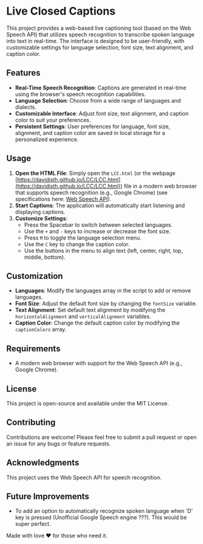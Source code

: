 # Live Closed Captions

This project provides a web-based live captioning tool (based on the Web Speech API) that utilizes speech recognition to transcribe spoken language into text in real-time. The interface is designed to be user-friendly, with customizable settings for language selection, font size, text alignment, and caption color.

## Features
- **Real-Time Speech Recognition**: Captions are generated in real-time using the browser's speech recognition capabilities.
- **Language Selection**: Choose from a wide range of languages and dialects.
- **Customizable Interface**: Adjust font size, text alignment, and caption color to suit your preferences.
- **Persistent Settings**: User preferences for language, font size, alignment, and caption color are saved in local storage for a personalized experience.

## Usage
1. **Open the HTML File**: Simply open the `LCC.html` (or the webpage [https://davidisth.github.io/LCC/LCC.html](https://davidisth.github.io/LCC/LCC.html)) file in a modern web browser that supports speech recognition (e.g., Google Chrome) (see specifications here: [Web Speech API](https://developer.mozilla.org/en-US/docs/Web/API/Web_Speech_API)).
2. **Start Captions**: The application will automatically start listening and displaying captions.
3. **Customize Settings**:
   - Press the Spacebar to switch between selected languages.
   - Use the `+` and `-` keys to increase or decrease the font size.
   - Press `M` to toggle the language selection menu.
   - Use the `C` key to change the caption color.
   - Use the buttons in the menu to align text (left, center, right, top, middle, bottom).

## Customization
- **Languages**: Modify the languages array in the script to add or remove languages.
- **Font Size**: Adjust the default font size by changing the `fontSize` variable.
- **Text Alignment**: Set default text alignment by modifying the `horizontalAlignment` and `verticalAlignment` variables.
- **Caption Color**: Change the default caption color by modifying the `captionColors` array.

## Requirements
- A modern web browser with support for the Web Speech API (e.g., Google Chrome).

## License
This project is open-source and available under the MIT License.

## Contributing
Contributions are welcome! Please feel free to submit a pull request or open an issue for any bugs or feature requests.

## Acknowledgments
This project uses the Web Speech API for speech recognition.

## Future Improvements
- To add an option to automatically recognize spoken language when 'D' key is pressed (Unofficial Google Speech engine ???). This would be super perfect.

Made with love ❤️ for those who need it.
